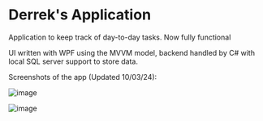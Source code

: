 # Derrek's Application
Application to keep track of day-to-day tasks. Now fully functional

UI written with WPF using the MVVM model, backend handled by C# with local SQL server support to store data.

Screenshots of the app (Updated 10/03/24):

![image](https://github.com/user-attachments/assets/3ff03ff7-635c-4053-877f-bfa1b409217f)

![image](https://github.com/user-attachments/assets/2dcfbf36-ea0b-4b94-980e-619abf7dffc6)
